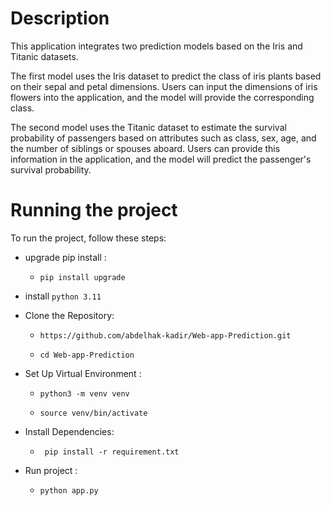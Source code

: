 # Description 
This application integrates two prediction models based on the Iris and Titanic datasets.

The first model uses the Iris dataset to predict the class of iris plants based on their sepal and petal dimensions. Users can input the dimensions of iris flowers into the application, and the model will provide the corresponding class.

The second model uses the Titanic dataset to estimate the survival probability of passengers based on attributes such as class, sex, age, and the number of siblings or spouses aboard. Users can provide this information in the application, and the model will predict the passenger's survival probability.


# Running the project
To run the project, follow these steps:
* upgrade pip install :
    - `pip install upgrade`
* install `python 3.11`
* Clone the Repository:
    - `https://github.com/abdelhak-kadir/Web-app-Prediction.git `

    - `cd Web-app-Prediction `
* Set Up Virtual Environment :
    - `python3 -m venv venv`

    - `source venv/bin/activate`
* Install Dependencies:
    - ` pip install -r requirement.txt`

* Run project : 
    - `python app.py`

